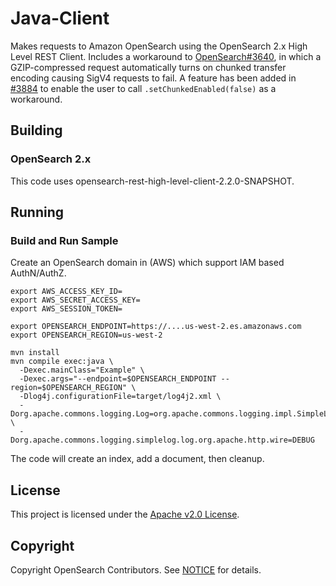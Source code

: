 # Java-Client

Makes requests to Amazon OpenSearch using the OpenSearch 2.x High Level REST Client. Includes a workaround to [OpenSearch#3640](https://github.com/opensearch-project/OpenSearch/issues/3640), in which a GZIP-compressed request automatically turns on chunked transfer encoding causing SigV4 requests to fail. A feature has been added in [#3884](https://github.com/opensearch-project/OpenSearch/pull/3884) to enable the user to call `.setChunkedEnabled(false)` as a workaround.

## Building

### OpenSearch 2.x

This code uses opensearch-rest-high-level-client-2.2.0-SNAPSHOT.

## Running

### Build and Run Sample

Create an OpenSearch domain in (AWS) which support IAM based AuthN/AuthZ.

```
export AWS_ACCESS_KEY_ID=
export AWS_SECRET_ACCESS_KEY=
export AWS_SESSION_TOKEN=

export OPENSEARCH_ENDPOINT=https://....us-west-2.es.amazonaws.com
export OPENSEARCH_REGION=us-west-2

mvn install
mvn compile exec:java \
  -Dexec.mainClass="Example" \
  -Dexec.args="--endpoint=$OPENSEARCH_ENDPOINT --region=$OPENSEARCH_REGION" \
  -Dlog4j.configurationFile=target/log4j2.xml \
  -Dorg.apache.commons.logging.Log=org.apache.commons.logging.impl.SimpleLog \
  -Dorg.apache.commons.logging.simplelog.log.org.apache.http.wire=DEBUG
```

The code will create an index, add a document, then cleanup.

## License 

This project is licensed under the [Apache v2.0 License](LICENSE.txt).

## Copyright

Copyright OpenSearch Contributors. See [NOTICE](NOTICE.txt) for details.
